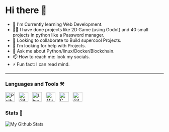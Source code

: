 # Hi there 👋 

<!-- 🔭 I’m currently working on my Profile. -->
- 🌱 I'm Currently learning Web Development.
- 👨‍🏫 I have done projects like 2D Game (using Godot) and 40 small projects in python like a Password manager.
- 👯 Looking to collaborate to Build supercool Projects.
- 🤔 I’m looking for help with Projects.
- 💬 Ask me about Python/linux/Docker/Blockchain.
- 📫 How to reach me: look my socials.
- ⚡ Fun fact: I can read mind.

---

### Languages and Tools ⚒️


<img align="left" alt="Python" width="30px" style="padding-right:10px;" src="https://cdn.jsdelivr.net/gh/devicons/devicon@latest/icons/python/python-original.svg" />
<img align="left" alt="Git" width="30px" style="padding-right:10px;" src="https://cdn.jsdelivr.net/gh/devicons/devicon/icons/git/git-original.svg" />
<img align="left" alt="Linux" width="30px" style="padding-right:10px;" src="https://cdn.jsdelivr.net/gh/devicons/devicon/icons/linux/linux-original.svg" />
<img align="left" alt="MySql" width="30px" style="padding-right:10px;" src="https://cdn.jsdelivr.net/gh/devicons/devicon@latest/icons/mysql/mysql-original-wordmark.svg" />
<img align="left" alt="C" width="30px" style="padding-right:10px;" src="https://cdn.jsdelivr.net/gh/devicons/devicon@latest/icons/c/c-original.svg" />
<img align="left" alt="GitHub" width="30px" style="padding-right:10px;" src="https://cdn.jsdelivr.net/gh/devicons/devicon@latest/icons/githubcodespaces/githubcodespaces-original.svg" />


<!--

<img align="left" alt="HTML" width="30px" style="padding-right:10px;" src="https://cdn.jsdelivr.net/gh/devicons/devicon/icons/html5/html5-plain.svg" />
<img align="left" alt="CSS" width="30px" style="padding-right:10px;" src="https://cdn.jsdelivr.net/gh/devicons/devicon/icons/css3/css3-plain.svg" />

-->

<br/>

#

### Stats 🗿

![My Github Stats](https://github-readme-stats.vercel.app/api?username=sahilsea&show_icons=true&theme=gruvbox)
